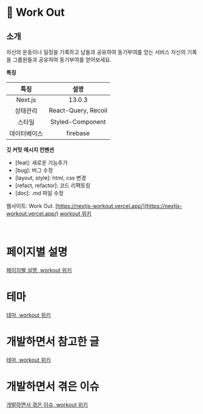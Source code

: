# 💪 Work Out

## 소개

자신의 운동이나 일정을 기록하고 남들과 공유하여 동기부여를 얻는 서비스
자신의 기록을 그룹원들과 공유하여 동기부여를 얻어보세요.

**특징**

|     특징     |        설명         |
| :----------: | :-----------------: |
|   Next.js    |       13.0.3        |
|   상태관리   | React-Query, Recoil |
|    스타일    |  Styled-Component   |
| 데이터베이스 |      firebase       |

**깃 커밋 메시지 컨벤션**

- [feat]: 새로운 기능추가
- [bug]: 버그 수정
- [layout, style]: html, css 변경
- [refact, refactor]: 코드 리팩토링
- [doc]: .md 파일 수정

웹사이트: Work Out. [https://nextjs-workout.vercel.app/](https://nextjs-workout.vercel.app/)
[workout 위키](https://github.com/sangpyokim/nextjs-workout/wiki)

<br />

# 페이지별 설명

[페이지별 설명, workout 위키](https://github.com/sangpyokim/nextjs-workout/wiki/Home)
<br/>

# 테마

[테마, workout 위키](https://github.com/sangpyokim/nextjs-workout/wiki/Home)
<br/>

# 개발하면서 참고한 글

[테마, workout 위키](https://github.com/sangpyokim/nextjs-workout/wiki/Theme)
<br/>

# 개발하면서 겪은 이슈

[개발하면서 겪은 이슈, workout 위키](https://github.com/sangpyokim/nextjs-workout/wiki/%EA%B0%9C%EB%B0%9C%ED%95%98%EB%A9%B4%EC%84%9C-%EA%B2%AA%EC%9D%80-%EC%9D%B4%EC%8A%88)
<br/>
